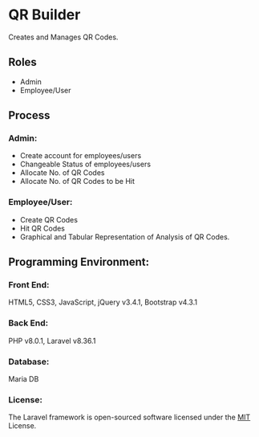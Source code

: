 # QR Builder

Creates and Manages QR Codes.

## Roles

* Admin
* Employee/User

## Process

### Admin:

* Create account for employees/users
* Changeable Status of employees/users
* Allocate No. of QR Codes
* Allocate No. of QR Codes to be Hit

### Employee/User:

* Create QR Codes
* Hit QR Codes
* Graphical and Tabular Representation of Analysis of QR Codes.

## Programming Environment:

### Front End:

HTML5, CSS3, JavaScript, jQuery v3.4.1, Bootstrap v4.3.1

### Back End:

PHP v8.0.1, Laravel v8.36.1

### Database:

Maria DB

### License:

The Laravel framework is open-sourced software licensed under the [MIT](https://choosealicense.com/licenses/mit/) License.